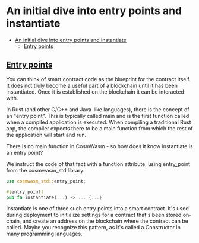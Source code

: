 # An initial dive into entry points and instantiate

- [An initial dive into entry points and instantiate](#an-initial-dive-into-entry-points-and-instantiate)
  - [<u>Entry points </u>](#uentry-points-u)


## <u>Entry points </u>

You can think of smart contract code as the blueprint for the contract itself.
It does not truly become a useful part of a blockchain until it has been instantiated.
Once it is established on the blockchain it can be interacted with.

In Rust (and other C/C++ and Java-like languages), there is the concept of an "entry point". 
This is typically called main and is the first function called when a compiled application is executed.
When compiling a traditional Rust app, the compiler expects there to be a main function from which the rest of the application will start and run.

There is no main function in CosmWasm - so how does it know instantiate is an entry point?

We instruct the code of that fact with a function attribute, using entry_point from the cosmwasm_std library:

```rust
use cosmwasm_std::entry_point;

#[entry_point]
pub fn instantiate(...) -> ... {...} 
```

Instantiate is one of three such entry points into a smart contract. 
It's used during deployment to initialize settings for a contract that's been stored on-chain, and create an address on the blockchain where the contract can be called.
Maybe you recognize this pattern, as it's called a Constructor in many programming languages.